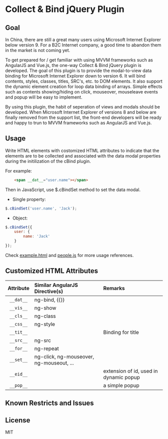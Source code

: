 # Collect & Bind jQuery Plugin

## Goal

In China, there are still a great many users using Microsoft Internet Explorer below version 9. For a B2C Internet company, a good time to abandon them in the market is not coming yet.

To get prepared for / get familiar with using MVVM frameworks such as AngularJS and Vue.js, the one-way Collect & Bind jQuery plugin is developed. The goal of this plugin is to provide the modal-to-view data binding for Microsoft Internet Explorer down to version 6. It will bind contents, styles, classes, titles, SRC's, etc. to DOM elements. It also support the dynamic element creation for loop data binding of arrays. Simple effects such as contents showing/hiding on click, mouseover, mouseleave events and popup will be easy to implement.

By using this plugin, the habit of seperation of views and modals should be developed. When Microsoft Internet Explorer of versions 8 and below are finally removed from the support list, the front-end developers will be ready and happy to trun to MVVM frameworks such as AngularJS and Vue.js.

## Usage

Write HTML elements with costomized HTML attributes to indicate that the elements are to be collected and associated with the data modal properties during the initilization of the cBind plugin.

For example:

```HTML
    <span __dat__="user.name"></span>
```

Then in JavaScript, use $.cBindSet method to set the data modal.

* Single property:
```JavaScript
$.cBindSet('user.name', 'Jack');
```

* Object:
```JavaScript
$.cBindSet({
    user: {
        name: 'Jack'
    }
});
```

Check [example.html](blob/master/example.html) and [people.js](blob/master/people.js) for more usage references.


## Customized HTML Attributes

Attribute | Similar AngularJS Directive(s) | Remarks
:--: | :-- | :--
`__dat__` | ng-bind, {{}} |
`__vis__` | ng-show |
`__cls__` | ng-class |
`__css__` | ng-style |
`__tit__` |  | Binding for title
`__src__` | ng-src |
`__for__` | ng-repeat |
`__set__` | ng-click, ng-mouseover, ng-mouseout, ... |
`__eid__` |  | extension of id, used in dynamic popup
`__pop__` |  | a simple popup


## Known Restricts and Issues



## License
MIT
